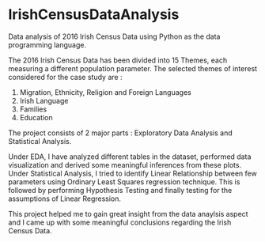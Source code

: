 # IrishCensusDataAnalysis
Data analysis of 2016 Irish Census Data using Python as the data programming language.

The 2016 Irish Census Data has been divided into 15 Themes, each measuring a different population parameter. The selected themes of interest considered for the case study are :

1) Migration, Ethnicity, Religion and Foreign Languages
2) Irish Language
3) Families
4) Education

The project consists of 2 major parts : Exploratory Data Analysis and Statistical Analysis.

Under EDA, I have analyzed different tables in the dataset, performed data visualization and derived some meaningful inferences from these plots. Under Statistical Analysis, I tried to identify Linear Relationship between few parameters using Ordinary Least Squares regression technique. This is followed by performing Hypothesis Testing and finally testing for the assumptions of Linear Regression.

This project helped me to gain great insight from the data anaylsis aspect and I came up with some meaningful conclusions regarding the Irish Census Data.
